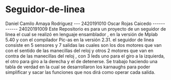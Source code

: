 # Seguidor-de-linea
Daniel Camilo Amaya Rodriguez --- 2420191010
Oscar Rojas Caicedo  ------------ 24020191009
Este  Repositorio es para un proyecto de un seguidor de linea el cual se realizó en lenguaje ensamblador , en la versión de Mplab 5.40
y  con el compilador Pic-as en la versión 2.31.
el  seguidor de linea consiste en 5 sensores  y 7 salidas las cuales son los dos motores que van con el sentido de las manecillas del reloj  y otros 2 motores 
que van en contra de las manecillas del reloj , con 3 leds uno para el giro a la izquierda, el otro para giro a la derecha y  el de detenerse.
Se trabajo haciendo una tabla de verdad en la cual se desarrollaron los karnaughs para poder simplificar y sacar las funciones que  nos dirá como operar cada salida.

